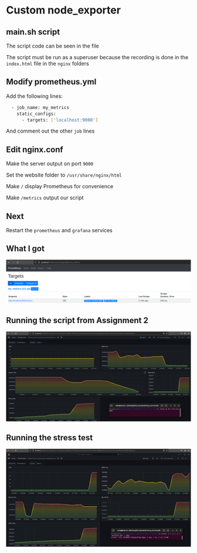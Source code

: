 # Custom node_exporter

## main.sh script

The script code can be seen in the file

The script must be run as a superuser because the recording is done in the `index.html` file in the `nginx` folders

## Modify prometheus.yml

Add the following lines:

```bash
  - job_name: my_metrics
    static_configs:
      - targets: ['localhost:9000']
```

And comment out the other `job` lines

## Edit nginx.conf

Make the server output on port `9000`

Set the website folder to `/usr/share/nginx/html`

Make `/` display Prometheus for convenience

Make `/metrics` output our script

## Next

Restart the `prometheus` and `grafana` services

## What I got

![Site / with my_metrics](images/1.png)

## Running the script from Assignment 2

![I/O disk test](images/2.png)

## Running the stress test

![Stress test](images/3.png)
